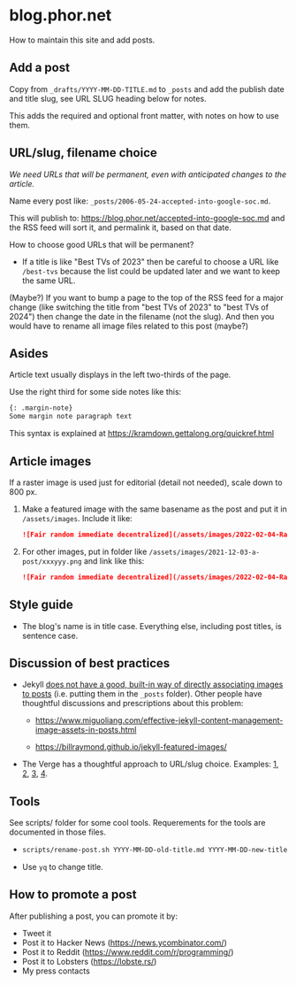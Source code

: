 # blog.phor.net

How to maintain this site and add posts.

## Add a post

Copy from `_drafts/YYYY-MM-DD-TITLE.md` to `_posts` and add the publish date and title slug, see URL SLUG heading below for notes.

This adds the required and optional front matter, with notes on how to use them.

## URL/slug, filename choice

*We need URLs that will be permanent, even with anticipated changes to the article.*

Name every post like: `_posts/2006-05-24-accepted-into-google-soc.md`.

This will publish to: https://blog.phor.net/accepted-into-google-soc.md and the RSS feed will sort it, and permalink it, based on that date.

How to choose good URLs that will be permanent?

* If a title is like "Best TVs of 2023" then be careful to choose a URL like `/best-tvs` because the list could be updated later and we want to keep the same URL.

(Maybe?) If you want to bump a page to the top of the RSS feed for a major change (like switching the title from "best TVs of 2023" to "best TVs of 2024") then change the date in the filename (not the slug). And then you would have to rename all image files related to this post (maybe?)

## Asides

Article text usually displays in the left two-thirds of the page.

Use the right third for some side notes like this:

```markdown
{: .margin-note}
Some margin note paragraph text
```

This syntax is explained at https://kramdown.gettalong.org/quickref.html

## Article images

If a raster image is used just for editorial (detail not needed), scale down to 800 px.

1. Make a featured image with the same basename as the post and put it in `/assets/images`. Include it like:

   ```markdown
   ![Fair random immediate decentralized](/assets/images/2022-02-04-Randomization strategies for NFT drops.svg)
   ```

2. For other images, put in folder like `/assets/images/2021-12-03-a-post/xxxyyy.png` and link like this:

   ```markdown
   ![Fair random immediate decentralized](/assets/images/2022-02-04-Randomization strategies for NFT drops/Fair random immediate decentralized.svg)
   ```

## Style guide

* The blog's name is in title case. Everything else, including post titles, is sentence case.

## Discussion of best practices

* Jekyll [does not have a good, built-in way of directly associating images to posts](https://github.com/jekyll/jekyll/issues/7681) (i.e. putting them in the `_posts` folder). Other people have thoughtful discussions and prescriptions about this problem:

  - https://www.miguoliang.com/effective-jekyll-content-management-image-assets-in-posts.html

  - https://billraymond.github.io/jekyll-featured-images/


* The Verge has a thoughtful approach to URL/slug choice. Examples: [1](https://www.theverge.com/22727963/roku-streaming-stick-4k-review), [2](https://www.theverge.com/21375098/best-streaming-device), [3](https://www.theverge.com/2023/1/4/23537503/roku-select-plus-tvs-features-price), [4](https://www.theverge.com/2023/11/15/23961754/sharp-aquos-oled-roku-tv-size-price).

## Tools

See scripts/ folder for some cool tools. Requerements for the tools are documented in those files.

* ```sh
  scripts/rename-post.sh YYYY-MM-DD-old-title.md YYYY-MM-DD-new-title.md
  ```

* Use `yq` to change title.

## How to promote a post

After publishing a post, you can promote it by:

- Tweet it
- Post it to Hacker News (https://news.ycombinator.com/)
- Post it to Reddit (https://www.reddit.com/r/programming/)
- Post it to Lobsters (https://lobste.rs/)
- My press contacts 